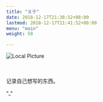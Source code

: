 ```yaml
---
title: "关于"
date: 2018-12-17T21:38:52+08:00
lastmod: 2018-12-17T21:41:52+08:00
menu: "main"
weight: 50

---
```


![Local Picture](/images/coffee.svg "have a good time")


　

记录自己想写的东西。

^_^
